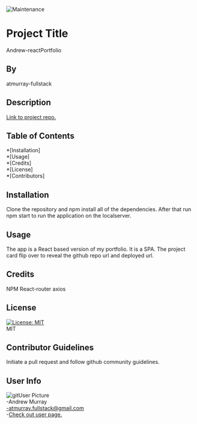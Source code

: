 
![Maintenance](https://img.shields.io/maintenance/no/2020?style=for-the-badge)

# Project Title

Andrew-reactPortfolio

## By

atmurray-fullstack

## Description

[Link to project repo.](https://github.com/atmurray-fullstack/Andrew-reactPortfolio)

## Table of Contents

*[Installation]  
*[Usage]  
*[Credits]  
*[License]  
*[Contributors]  

## Installation

Clone the repository and npm install all of the dependencies. After that run npm start to run the application on the localserver.

## Usage

The app is a React based version of my portfolio. It is a SPA. The project card flip over to reveal the github repo url and deployed url.

## Credits

NPM
 React-router
axios

## License

[![License: MIT](https://img.shields.io/badge/License-MIT-yellow.svg)](https://opensource.org/licenses/MIT)
<br>
MIT

## Contributor Guidelines

Initiate a pull request and follow github community guidelines.

## User Info

![gitUser Picture](https://avatars3.githubusercontent.com/u/57961866?v=4+&s=35)  
-Andrew Murray  
-atmurray.fullstack@gmail.com  
-[Check out user page.](https://github.com/atmurray-fullstack)
